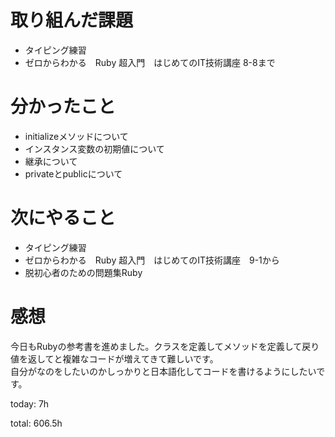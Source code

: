 #  取り組んだ課題
- タイピング練習
- ゼロからわかる　Ruby 超入門　はじめてのIT技術講座 8-8まで
  

# 分かったこと
- initializeメソッドについて
- インスタンス変数の初期値について
- 継承について
- privateとpublicについて
  
  
  
  

# 次にやること
- タイピング練習
- ゼロからわかる　Ruby 超入門　はじめてのIT技術講座　9-1から
- 脱初心者のための問題集Ruby

# 感想
今日もRubyの参考書を進めました。クラスを定義してメソッドを定義して戻り値を返してと複雑なコードが増えてきて難しいです。  
自分がなのをしたいのかしっかりと日本語化してコードを書けるようにしたいです。


today: 7h

total: 606.5h
